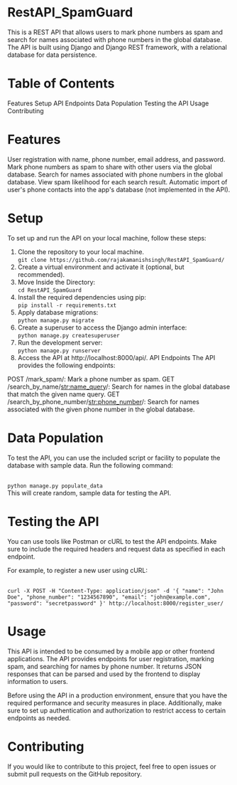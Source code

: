 # RestAPI_SpamGuard
This is a REST API that allows users to mark phone numbers as spam and search for names associated with phone numbers in the global database. The API is built using Django and Django REST framework, with a relational database for data persistence.

# Table of Contents
Features
Setup
API Endpoints
Data Population
Testing the API
Usage
Contributing

# Features
User registration with name, phone number, email address, and password.
Mark phone numbers as spam to share with other users via the global database.
Search for names associated with phone numbers in the global database.
View spam likelihood for each search result.
Automatic import of user's phone contacts into the app's database (not implemented in the API).

# Setup
To set up and run the API on your local machine, follow these steps:

1. Clone the repository to your local machine. <br>`git clone https://github.com/rajakamanishsingh/RestAPI_SpamGuard/`<br/>
2. Create a virtual environment and activate it (optional, but recommended).
3. Move Inside the Directory:<br>`cd RestAPI_SpamGuard`<br/>
4. Install the required dependencies using pip: <br>`pip install -r requirements.txt` <br/>
5. Apply database migrations:<br>`python manage.py migrate`<br/>
6. Create a superuser to access the Django admin interface:<br>`python manage.py createsuperuser`<br/>
7. Run the development server:<br>`python manage.py runserver`<br/>
8. Access the API at http://localhost:8000/api/.
API Endpoints
The API provides the following endpoints:

POST /mark_spam/: Mark a phone number as spam.
GET /search_by_name/<str:name_query>/: Search for names in the global database that match the given name query.
GET /search_by_phone_number/<str:phone_number>/: Search for names associated with the given phone number in the global database.
# Data Population
To test the API, you can use the included script or facility to populate the database with sample data. Run the following command:

<br>`python manage.py populate_data`<br/>
This will create random, sample data for testing the API.

# Testing the API
You can use tools like Postman or cURL to test the API endpoints. Make sure to include the required headers and request data as specified in each endpoint.

For example, to register a new user using cURL:

<br>`curl -X POST -H "Content-Type: application/json" -d '{
    "name": "John Doe",
    "phone_number": "1234567890",
    "email": "john@example.com",
    "password": "secretpassword"
}' http://localhost:8000/register_user/`<br/>

# Usage
This API is intended to be consumed by a mobile app or other frontend applications. The API provides endpoints for user registration, marking spam, and searching for names by phone number. It returns JSON responses that can be parsed and used by the frontend to display information to users.

Before using the API in a production environment, ensure that you have the required performance and security measures in place. Additionally, make sure to set up authentication and authorization to restrict access to certain endpoints as needed.

# Contributing
If you would like to contribute to this project, feel free to open issues or submit pull requests on the GitHub repository.
